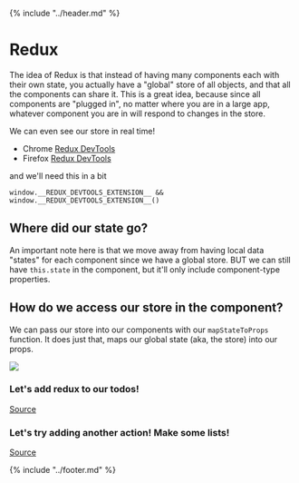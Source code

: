 {% include "../header.md" %}

# Redux
The idea of Redux is that instead of having many components each with their own state,
you actually have a "global" store of all objects, and that all the components
can share it. This is a great idea, because since all components are "plugged in",
no matter where you are in a large app, whatever component you are in will respond
to changes in the store.

We can even see our store in real time!
* Chrome [Redux DevTools](https://chrome.google.com/webstore/detail/redux-devtools/lmhkpmbekcpmknklioeibfkpmmfibljd)
* Firefox [Redux DevTools](https://addons.mozilla.org/en-US/firefox/addon/remotedev/)

and we'll need this in a bit

`window.__REDUX_DEVTOOLS_EXTENSION__ && window.__REDUX_DEVTOOLS_EXTENSION__()`

## Where did our state go?
An important note here is that we move away from having local data "states" for
each component since we have a global store. BUT we can still have `this.state`
in the component, but it'll only include component-type properties.

## How do we access our store in the component?
We can pass our store into our components with our `mapStateToProps` function. It does
just that, maps our global state (aka, the store) into our props.

![](https://docs.google.com/drawings/d/e/2PACX-1vTOx0vrAD0P-KZDFIpGwkUN6erquPyQYdfgTNddxxnlWNHEpx0dpK1GcuTxcdpIspjSTivV_YfwDkOf/pub?w=960&h=720)

### Let's add redux to our todos!

[Source](https://github.com/AustinCodingAcademy/react-todo-app/blob/53845ab846b614d886bca14211e4daa399774fac/app.js)


### Let's try adding another action! Make some lists!

[Source](https://github.com/AustinCodingAcademy/react-todo-app/blob/5e9d92365f6199213fc2bd28a26fd668f4d27751/app.js)

{% include "../footer.md" %}
